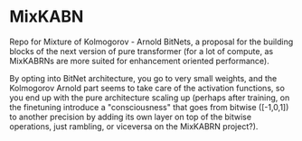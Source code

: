 # MixKABN
Repo for Mixture of Kolmogorov - Arnold BitNets, a proposal for the building blocks of the next version of pure transformer (for a lot of compute, as MixKABRNs are more suited for enhancement oriented performance).

By opting into BitNet architecture, you go to very small weights, and the Kolmogorov Arnold part seems to take care of the activation functions, so you end up with the pure architecture scaling up (perhaps after training, on the finetuning introduce a "consciousness" that goes from bitwise ([-1,0,1]) to another precision by adding its own layer on top of the bitwise operations, just rambling, or viceversa on the MixKABRN project?).

